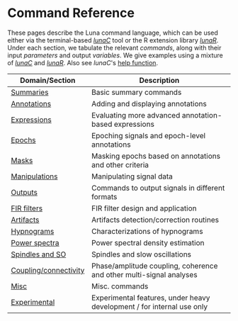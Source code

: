 # Command Reference

These pages describe the Luna command language, which can be used
either via the terminal-based [_lunaC_](../luna/args.md) tool or the R
extension library [_lunaR_](../ext/R.md).  Under each section, we tabulate the
relevant _commands_, along with their input _parameters_ and output
_variables_.  We give examples using a mixture of [_lunaC_](../luna/args.md) 
and [_lunaR_](../ext/R.md). Also see _lunaC_'s [help function](../luna/args.md#help).


| Domain/Section | Description |
| -----  | ----- | 
|[Summaries](summaries.md)         | Basic summary commands | 
|[Annotations](annotations.md)  | Adding and displaying annotations |
|[Expressions](evals.md)           | Evaluating more advanced annotation-based expressions |
|[Epochs](epochs.md)               | Epoching signals and epoch-level annotations |
|[Masks](masks.md)                 | Masking epochs based on annotations and other criteria |
|[Manipulations](manipulations.md) | Manipulating signal data |
|[Outputs](outputs.md)             | Commands to output signals in different formats |
|[FIR filters](fir-filters.md)     | FIR filter design and application |
|[Artifacts](artifacts.md)         | Artifacts detection/correction routines |
|[Hypnograms](hypnograms.md)       | Characterizations of hypnograms |
|[Power spectra](power-spectra.md) | Power spectral density estimation |
|[Spindles and SO](spindles-so.md) | Spindles and slow oscillations |
|[Coupling/connectivity](cc.md)    | Phase/amplitude coupling, coherence and other multi-signal analyses |
|[Misc](misc.md)                   | Misc. commands |
|[Experimental](exp.md)            | Experimental features, under heavy development / for internal use only |
